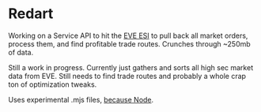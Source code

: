 # Redart

Working on a Service API to hit the [EVE ESI](https://esi.tech.ccp.is/latest/) to pull back all market orders, process them, and find profitable trade routes. Crunches through ~250mb of data. 

Still a work in progress. Currently just gathers and sorts all high sec market data from EVE. Still needs to find trade routes and probably a whole crap ton of optimization tweaks. 

Uses experimental .mjs files, [because Node](https://nodejs.org/api/esm.html).
